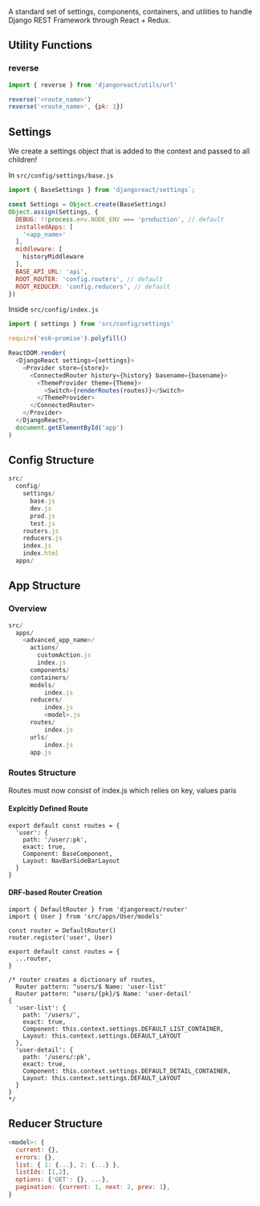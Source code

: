 A standard set of settings, components, containers, and utilities to handle Django REST Framework through React + Redux.

## Utility Functions
### reverse
```js
import { reverse } from 'djangoreact/utils/url'

reverse('<route_name>')
reverse('<route_name>', {pk: 1})
```

## Settings
We create a settings object that is added to the context and passed to all children!

In `src/config/settings/base.js`
```js
import { BaseSettings } from 'djangoreact/settings`;

const Settings = Object.create(BaseSettings)
Object.assign(Settings, {
  DEBUG: !!process.env.NODE_ENV === 'production', // default
  installedApps: [
    '<app_name>'
  ],
  middleware: [
    historyMiddleware
  ],
  BASE_API_URL: 'api',
  ROOT_ROUTER: 'config.routers', // default
  ROOT_REDUCER: 'config.reducers', // default
})
```


Inside `src/config/index.js`
```js
import { settings } from 'src/config/settings'

require('es6-promise').polyfill()

ReactDOM.render(
  <DjangoReact settings={settings}>
    <Provider store={store}>
      <ConnectedRouter history={history} basename={basename}>
        <ThemeProvider theme={Theme}>
          <Switch>{renderRoutes(routes)}</Switch>
        </ThemeProvider>
      </ConnectedRouter>
    </Provider>
  </DjangoReact>,
  document.getElementById('app')
)
```

## Config Structure
```js
src/
  config/
    settings/
      base.js
      dev.js
      prod.js
      test.js
    routers.js
    reducers.js
    index.js
    index.html
  apps/
```

## App Structure
### Overview
```js
src/
  apps/
    <advanced_app_name>/
      actions/
        customAction.js
        index.js
      components/
      containers/
      models/
          index.js
      reducers/
          index.js
          <model>.js
      routes/
          index.js
      urls/
          index.js
      app.js
```

### Routes Structure
Routes must now consist of index.js which relies on key, values paris 

#### Explcitly Defined Route
```
export default const routes = {
  'user': {
    path: '/user/:pk',
    exact: true,
    Component: BaseComponent,
    Layout: NavBarSideBarLayout
  }
}
```

#### DRF-based Router Creation
```
import { DefaultRouter } from 'djangoreact/router'
import { User } from 'src/apps/User/models'

const router = DefaultRouter()
router.register('user', User)

export default const routes = {
  ...router,
}

/* router creates a dictionary of routes,
  Router pattern: ^users/$ Name: 'user-list'
  Router pattern: ^users/{pk}/$ Name: 'user-detail'
{
  'user-list': {
    path: '/users/',
    exact: true,
    Component: this.context.settings.DEFAULT_LIST_CONTAINER,
    Layout: this.context.settings.DEFAULT_LAYOUT
  },
  'user-detail': {
    path: '/users/:pk',
    exact: true,
    Component: this.context.settings.DEFAULT_DETAIL_CONTAINER,
    Layout: this.context.settings.DEFAULT_LAYOUT
  }
}
*/
```

## Reducer Structure
```js
<model>: {
  current: {},
  errors: {},
  list: { 1: {...}, 2: {...} },
  listIds: [1,2],
  options: {'GET': {}, ...},
  pagination: {current: 1, next: 2, prev: 1},
}
```

